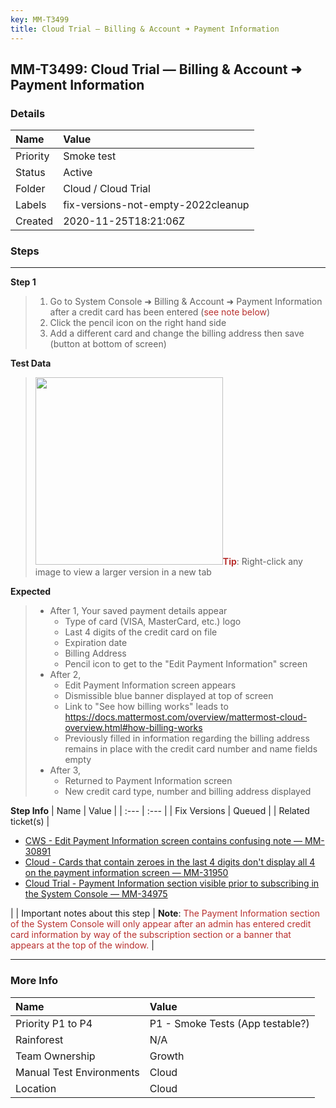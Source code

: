 ```yaml
---
key: MM-T3499
title: Cloud Trial — Billing & Account ➜ Payment Information
---
```


## MM-T3499: Cloud Trial — Billing & Account ➜ Payment Information

### Details

| Name     | Value                              |
| :------- | :--------------------------------- |
| Priority | Smoke test                         |
| Status   | Active                             |
| Folder   | Cloud / Cloud Trial                |
| Labels   | fix-versions-not-empty-2022cleanup |
| Created  | 2020-11-25T18:21:06Z               |

### Steps

<hr/>

**Step 1**

> <article><ol><li>Go to System Console ➜ Billing &amp; Account ➜ Payment Information after a credit card has been entered (<span style="color:rgb(184, 49, 47)">see note below</span>)</li><li>Click the pencil icon on the right hand side</li><li>Add a different card and change the billing address then save (button at bottom of screen)</li></ol></article>

**Test Data**

> <article><img src="https://smartbear-tm4j-prod-us-west-2-attachment-rich-text.s3.us-west-2.amazonaws.com/embedded-f3277290f945470c4add5d21ef3dc7ca7b74388fc7152bfb6b99ae58c66a95a8-1606330665142-1606330665142.png" style="width:300px" class="fr-fic fr-fil fr-dib" /><strong><span style="color:rgb(184, 49, 47)">Tip</span></strong>: Right-click any image to view a larger version in a new tab</article>

**Expected**

> <article><ul><li>After 1, Your saved payment details appear<ul><li>Type of card (VISA, MasterCard, etc.) logo</li><li>Last 4 digits of the credit card on file</li><li>Expiration date</li><li>Billing Address</li><li>Pencil icon to get to the "Edit Payment Information" screen</li></ul></li><li>After 2,<ul><li>Edit Payment Information screen appears</li><li>Dismissible blue banner displayed at top of screen</li><li>Link to "See how billing works" leads to <a href="https://docs.mattermost.com/overview/mattermost-cloud-overview.html#how-billing-works">https://docs.mattermost.com/overview/mattermost-cloud-overview.html#how-billing-works</a></li><li>Previously filled in information regarding the billing address remains in place with the credit card number and name fields empty</li></ul></li><li>After 3,<ul><li>Returned to Payment Information screen</li><li>New credit card type, number and billing address displayed</li></ul></li></ul></article>

**Step Info**
| Name | Value |
| :--- | :--- |
| Fix Versions | Queued |
| Related ticket(s) | <ul><li><a href="https://mattermost.atlassian.net/browse/MM-30891">CWS - Edit Payment Information screen contains confusing note — MM-30891</a></li><li><a href="https://mattermost.atlassian.net/browse/MM-31950">Cloud - Cards that contain zeroes in the last 4 digits don't display all 4 on the payment information screen — MM-31950</a></li><li><a href="https://mattermost.atlassian.net/browse/MM-34975">Cloud Trial - Payment Information section visible prior to subscribing in the System Console — MM-34975</a></li></ul> |
| Important notes about this step | <strong>Note</strong>: <span style="color:rgb(184, 49, 47)">The Payment Information section of the System Console will only appear after an admin has entered credit card information by way of the subscription section or a banner that appears at the top of the window.</span> |

<hr/>

### More Info

| Name                     | Value                            |
| :----------------------- | :------------------------------- |
| Priority P1 to P4        | P1 - Smoke Tests (App testable?) |
| Rainforest               | N/A                              |
| Team Ownership           | Growth                           |
| Manual Test Environments | Cloud                            |
| Location                 | Cloud                            |
